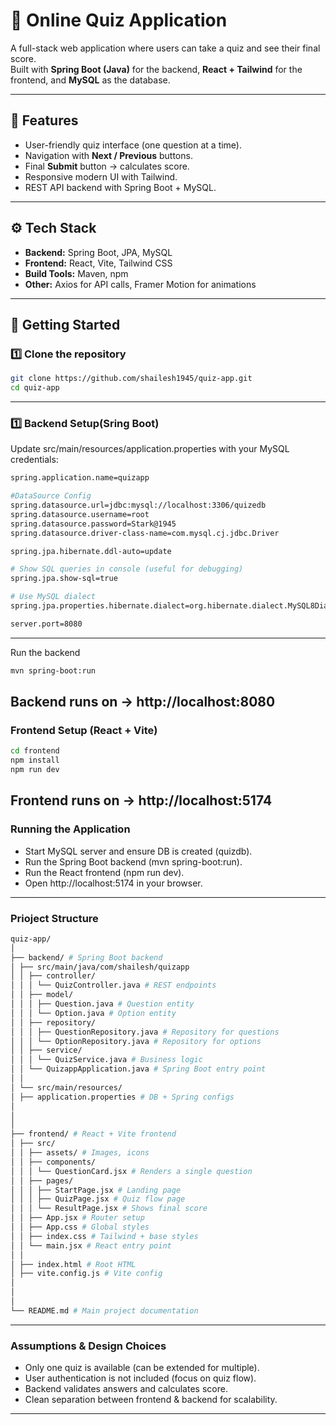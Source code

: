 # 📝 Online Quiz Application  

A full-stack web application where users can take a quiz and see their final score.  
Built with **Spring Boot (Java)** for the backend, **React + Tailwind** for the frontend, and **MySQL** as the database.  

---

## 📌 Features
- User-friendly quiz interface (one question at a time).  
- Navigation with **Next / Previous** buttons.  
- Final **Submit** button → calculates score.  
- Responsive modern UI with Tailwind.  
- REST API backend with Spring Boot + MySQL.  

---

## ⚙️ Tech Stack
- **Backend:** Spring Boot, JPA, MySQL  
- **Frontend:** React, Vite, Tailwind CSS  
- **Build Tools:** Maven, npm  
- **Other:** Axios for API calls, Framer Motion for animations  

---

## 🚀 Getting Started  

### 1️⃣ Clone the repository
```bash
git clone https://github.com/shailesh1945/quiz-app.git
cd quiz-app
```
---
### 1️⃣ Backend Setup(Sring Boot)
Update src/main/resources/application.properties with your MySQL credentials:
```bash
spring.application.name=quizapp

#DataSource Config
spring.datasource.url=jdbc:mysql://localhost:3306/quizedb
spring.datasource.username=root
spring.datasource.password=Stark@1945
spring.datasource.driver-class-name=com.mysql.cj.jdbc.Driver

spring.jpa.hibernate.ddl-auto=update

# Show SQL queries in console (useful for debugging)
spring.jpa.show-sql=true

# Use MySQL dialect
spring.jpa.properties.hibernate.dialect=org.hibernate.dialect.MySQL8Dialect

server.port=8080
```
---
Run the backend
```bash
mvn spring-boot:run
```
Backend runs on -> http://localhost:8080
---
### Frontend Setup (React + Vite)
```bash
cd frontend
npm install
npm run dev
```
Frontend runs on -> http://localhost:5174
---
### Running the Application

- Start MySQL server and ensure DB is created (quizdb).
- Run the Spring Boot backend (mvn spring-boot:run).
- Run the React frontend (npm run dev).
- Open http://localhost:5174 in your browser.
---
### Prioject Structure
```bash
quiz-app/
│
├── backend/ # Spring Boot backend
│ ├── src/main/java/com/shailesh/quizapp
│ │ ├── controller/
│ │ │ └── QuizController.java # REST endpoints
│ │ ├── model/
│ │ │ ├── Question.java # Question entity
│ │ │ └── Option.java # Option entity
│ │ ├── repository/
│ │ │ ├── QuestionRepository.java # Repository for questions
│ │ │ └── OptionRepository.java # Repository for options
│ │ ├── service/
│ │ │ └── QuizService.java # Business logic
│ │ └── QuizappApplication.java # Spring Boot entry point
│ │
│ └── src/main/resources/
│ ├── application.properties # DB + Spring configs
│ 
│ 
│
├── frontend/ # React + Vite frontend
│ ├── src/
│ │ ├── assets/ # Images, icons
│ │ ├── components/
│ │ │ └── QuestionCard.jsx # Renders a single question
│ │ ├── pages/
│ │ │ ├── StartPage.jsx # Landing page
│ │ │ ├── QuizPage.jsx # Quiz flow page
│ │ │ └── ResultPage.jsx # Shows final score
│ │ ├── App.jsx # Router setup
│ │ ├── App.css # Global styles
│ │ ├── index.css # Tailwind + base styles
│ │ └── main.jsx # React entry point
│ │
│ ├── index.html # Root HTML
│ ├── vite.config.js # Vite config
│ 
│ 
│
└── README.md # Main project documentation
```
---
### Assumptions & Design Choices
- Only one quiz is available (can be extended for multiple).
- User authentication is not included (focus on quiz flow).
- Backend validates answers and calculates score.
- Clean separation between frontend & backend for scalability.
---
